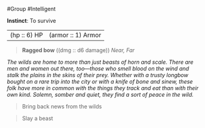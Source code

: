#Group #Intelligent

**Instinct**: To survive

|       |         |
| ----- | ------- |
| (hp :: 6) HP | (armor :: 1) Armor |

> **Ragged bow** ((dmg :: d6 damage))
> *Near, Far*

*The wilds are home to more than just beasts of horn and scale. There are men and women out there, too—those who smell blood on the wind and stalk the plains in the skins of their prey. Whether with a trusty longbow bought on a rare trip into the city or with a knife of bone and sinew, these folk have more in common with the things they track and eat than with their own kind. Solemn, somber and quiet, they find a sort of peace in the wild.*

>Bring back news from the wilds

>Slay a beast